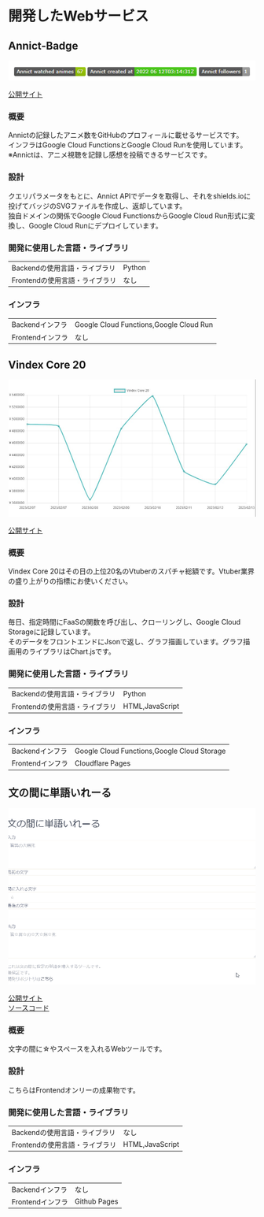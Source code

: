 # 開発したWebサービス
## Annict-Badge    
![img](./img/Annict-Badge.png)

[公開サイト](https://zenn.dev/penguincabinet/articles/762e7e201fd86a)

### 概要
Annictの記録したアニメ数をGitHubのプロフィールに載せるサービスです。   
インフラはGoogle Cloud FunctionsとGoogle Cloud Runを使用しています。    
※Annictは、アニメ視聴を記録し感想を投稿できるサービスです。    
### 設計
クエリパラメータをもとに、Annict APIでデータを取得し、それをshields.ioに投げてバッジのSVGファイルを作成し、返却しています。    
独自ドメインの関係でGoogle Cloud FunctionsからGoogle Cloud Run形式に変換し、Google Cloud Runにデプロイしています。    
### 開発に使用した言語・ライブラリ
|||
|---|---|
|Backendの使用言語・ライブラリ|Python|    
|Frontendの使用言語・ライブラリ|なし|    
### インフラ
|||
|---|---|
|Backendインフラ|Google Cloud Functions,Google Cloud Run|
|Frontendインフラ|なし|

## Vindex Core 20    
![img](./img/Vindex.png)

[公開サイト](https://vdex.penguincabinet.com)
### 概要
Vindex Core 20はその日の上位20名のVtuberのスパチャ総額です。Vtuber業界の盛り上がりの指標にお使いください。    
### 設計
毎日、指定時間にFaaSの関数を呼び出し、クローリングし、Google Cloud Storageに記録しています。    
そのデータをフロントエンドにJsonで返し、グラフ描画しています。グラフ描画用のライブラリはChart.jsです。    
### 開発に使用した言語・ライブラリ
|||
|---|---|
|Backendの使用言語・ライブラリ|Python|    
|Frontendの使用言語・ライブラリ|HTML,JavaScript|    
### インフラ
|||
|---|---|
|Backendインフラ|Google Cloud Functions,Google Cloud Storage|    
|Frontendインフラ|Cloudflare Pages|    

## 文の間に単語いれーる   
![img](./img/iws.gif)

[公開サイト](https://iws.penguincabinet.com)    
[ソースコード](https://github.com/PenguinCabinet/insert-word-in-sentence)    
### 概要
文字の間に☆やスペースを入れるWebツールです。   
### 設計
こちらはFrontendオンリーの成果物です。    
### 開発に使用した言語・ライブラリ
|||
|---|---|
|Backendの使用言語・ライブラリ|なし|    
|Frontendの使用言語・ライブラリ|HTML,JavaScript|    
### インフラ
|||
|---|---|
|Backendインフラ|なし|    
|Frontendインフラ|Github Pages|    
